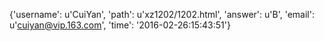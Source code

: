 {'username': u'CuiYan', 'path': u'xz1202/1202.html', 'answer': u'B', 'email': u'cuiyan@vip.163.com', 'time': '2016-02-26:15:43:51'}